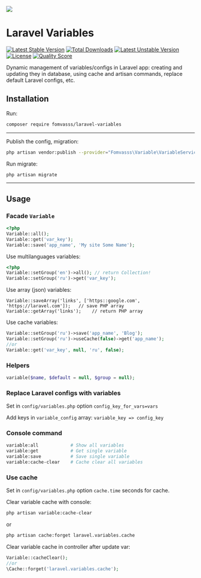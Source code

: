 [<img src="https://github-ads.s3.eu-central-1.amazonaws.com/support-ukraine.svg?t=1" />](https://supportukrainenow.org)

# Laravel Variables

[![Latest Stable Version](https://poser.pugx.org/fomvasss/laravel-variables/v/stable)](https://packagist.org/packages/fomvasss/laravel-variables)
[![Total Downloads](https://poser.pugx.org/fomvasss/laravel-variables/downloads)](https://packagist.org/packages/fomvasss/laravel-variables)
[![Latest Unstable Version](https://poser.pugx.org/fomvasss/laravel-variables/v/unstable)](https://packagist.org/packages/fomvasss/laravel-variables)
[![License](https://poser.pugx.org/fomvasss/laravel-variables/license)](https://packagist.org/packages/fomvasss/laravel-variables)
[![Quality Score](https://img.shields.io/scrutinizer/g/fomvasss/laravel-variables.svg?style=flat-square)](https://scrutinizer-ci.com/g/fomvasss/laravel-variables)

Dynamic management of variables/configs in Laravel app: creating and updating they in database, using cache and artisan commands, replace default Laravel configs, etc.

## Installation
Run:
```bash
composer require fomvasss/laravel-variables
```
---

Publish the config, migration:
```bash
php artisan vendor:publish --provider="Fomvasss\Variable\VariableServiceProvider"
```

Run migrate:
```bash
php artisan migrate
```

---
## Usage

### Facade `Variable`

```php
<?php
Variable::all();
Variable::get('var_key');
Variable::save('app_name', 'My site Some Name');
```

Use multilanguages variables:
```php
<?php
Variable::setGroup('en')->all(); // return Collection!
Variable::setGroup('ru')->get('var_key');
```

Use array (json) variables:
```
Variable::saveArray('links', ['https::google.com', 'https://laravel.com']);   // save PHP array
Variable::getArray('links');    // return PHP array
```

Use cache variables:
```php
Variable::setGroup('ru')->save('app_name', 'Blog');
Variable::setGroup('ru')->useCache(false)->get('app_name');
//or
Variable::get('var_key', null, 'ru', false);
```

### Helpers
```php
variable($name, $default = null, $group = null);
```


### Replace Laravel configs with variables

Set in `config/variables.php` option `config_key_for_vars=vars`

Add keys in `variable_config` array: `variable_key => config_key`

### Console command
```bash
variable:all            # Show all variables
variable:get            # Get single variable
variable:save           # Save single variable
variable:cache-clear    # Cache clear all variables
```

### Use cache
Set in `config/variables.php` option `cache.time` seconds for cache.

Clear variable cache with console:
```bash
php artisan variable:cache-clear
```
or
```bash
php artisan cache:forget laravel.variables.cache
```

Clear variable cache in controller after update var:
```php
Variable::cacheClear();
//or
\Cache::forget('laravel.variables.cache');
```
